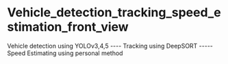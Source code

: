 # Vehicle_detection_tracking_speed_estimation_front_view
Vehicle detection using YOLOv3,4,5 ---- Tracking using DeepSORT -----Speed Estimating using personal method 
